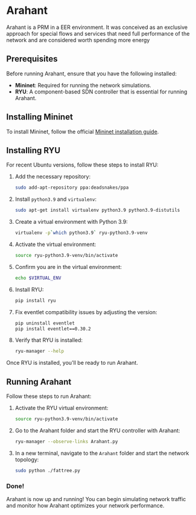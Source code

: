 
# Arahant

Arahant is a PRM in a EER environment. It was conceived as an exclusive approach for special flows and services that need full performance of the network and are considered worth spending more energy
## Prerequisites

Before running Arahant, ensure that you have the following installed:

- **Mininet**: Required for running the network simulations.
- **RYU**: A component-based SDN controller that is essential for running Arahant.

## Installing Mininet

To install Mininet, follow the official [Mininet installation guide](http://mininet.org/download/).

## Installing RYU

For recent Ubuntu versions, follow these steps to install RYU:

1. Add the necessary repository:
   ```bash
   sudo add-apt-repository ppa:deadsnakes/ppa
   ```

2. Install `python3.9` and `virtualenv`:
   ```bash
   sudo apt-get install virtualenv python3.9 python3.9-distutils
   ```

3. Create a virtual environment with Python 3.9:
   ```bash
   virtualenv -p`which python3.9` ryu-python3.9-venv
   ```

4. Activate the virtual environment:
   ```bash
   source ryu-python3.9-venv/bin/activate
   ```

5. Confirm you are in the virtual environment:
   ```bash
   echo $VIRTUAL_ENV
   ```

6. Install RYU:
   ```bash
   pip install ryu
   ```

7. Fix eventlet compatibility issues by adjusting the version:
   ```bash
   pip uninstall eventlet
   pip install eventlet==0.30.2
   ```

8. Verify that RYU is installed:
   ```bash
   ryu-manager --help
   ```

Once RYU is installed, you'll be ready to run Arahant.

## Running Arahant

Follow these steps to run Arahant:


1. Activate the RYU virtual environment:
   ```bash
   source ryu-python3.9-venv/bin/activate
   ```

2. Go to the Arahant folder and start the RYU controller with Arahant:
   ```bash
   ryu-manager --observe-links Arahant.py
   ```

3. In a new terminal, navigate to the `Arahant` folder and start the network topology:
   ```bash
   sudo python ./fattree.py
   ```

### Done!

Arahant is now up and running! You can begin simulating network traffic and monitor how Arahant optimizes your network performance.
